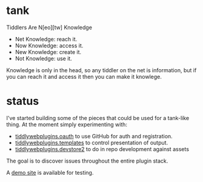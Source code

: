 tank
====

Tiddlers Are N[eo][tw] Knowledge

* Net Knowledge: reach it.
* Now Knowledge: access it.
* New Knowledge: create it.
* Not Knowledge: use it.

Knowledge is only in the head, so any tiddler on the net is information,
but if you can reach it and access it then you can make it knowlege.

status
======

I've started building some of the pieces that could be used for a
tank-like thing. At the moment simply experimenting with:

* [tiddlywebplugins.oauth](https://github.com/cdent/tiddlywebplugins.oauth)
  to use GitHub for auth and registration.
* [tiddlywebplugins.templates](https://github.com/tiddlyweb/tiddlywebplugins.templates)
  to control presentation of output.
* [tiddlywebplugins.devstore2](https://github.com/tiddlyweb/tiddlywebplugins.devstore2)
  to do in repo development against assets

The goal is to discover issues throughout the entire plugin stack.

A [demo site](https://tank.peermore.com/) is available for testing.
